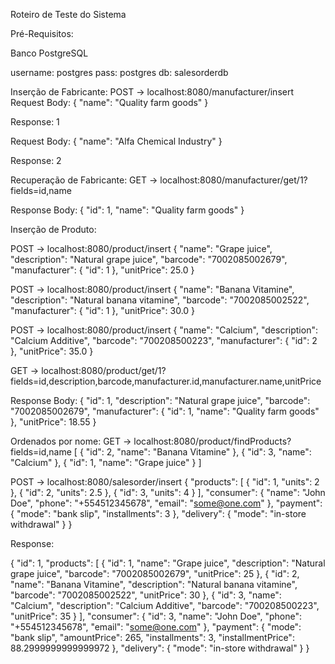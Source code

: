 Roteiro de Teste do Sistema

Pré-Requisitos:

Banco PostgreSQL

username: postgres
pass: postgres
db: salesorderdb

Inserção de Fabricante:
POST -> localhost:8080/manufacturer/insert
Request Body:
{
	"name": "Quality farm goods"
}

Response: 1

Request Body:
{
	"name": "Alfa Chemical Industry"
}
	
Response: 2

Recuperação de Fabricante:
GET -> localhost:8080/manufacturer/get/1?fields=id,name

Response Body:
{
	"id": 1,
	"name": "Quality farm goods"
}


Inserção de Produto:
 
POST -> localhost:8080/product/insert
{
  "name": "Grape juice",
  "description": "Natural grape juice",
  "barcode": "7002085002679",
  "manufacturer": {
    "id": 1
  },
  "unitPrice": 25.0
}

POST -> localhost:8080/product/insert
{
  "name": "Banana Vitamine",
  "description": "Natural banana vitamine",
  "barcode": "7002085002522",
  "manufacturer": {
    "id": 1
  },
  "unitPrice": 30.0
}

POST -> localhost:8080/product/insert
{
  "name": "Calcium",
  "description": "Calcium Additive",
  "barcode": "700208500223",
  "manufacturer": {
    "id": 2
  },
  "unitPrice": 35.0
}


GET -> localhost:8080/product/get/1?fields=id,description,barcode,manufacturer.id,manufacturer.name,unitPrice

Response Body:
{
  "id": 1,
  "description": "Natural grape juice",
  "barcode": "7002085002679",
  "manufacturer": {
    "id": 1,
    "name": "Quality farm goods"
  },
  "unitPrice": 18.55
}

Ordenados por nome:
GET -> localhost:8080/product/findProducts?fields=id,name
[
    {
        "id": 2,
        "name": "Banana Vitamine"
    },
    {
        "id": 3,
        "name": "Calcium"
    },
    {
        "id": 1,
        "name": "Grape juice"
    }
]

POST -> localhost:8080/salesorder/insert
{
  "products": [
    { "id": 1, "units": 2 },
    { "id": 2, "units": 2.5 },
    { "id": 3, "units": 4 }
  ],
  "consumer": {
    "name": "John Doe",
    "phone": "+554512345678",
    "email": "some@one.com"
  },
  "payment": {
    "mode": "bank slip",
    "installments": 3
  },
  "delivery": {
    "mode": "in-store withdrawal"
  }
}


Response:

{
    "id": 1,
    "products": [
        {
            "id": 1,
            "name": "Grape juice",
            "description": "Natural grape juice",
            "barcode": "7002085002679",
            "unitPrice": 25
        },
        {
            "id": 2,
            "name": "Banana Vitamine",
            "description": "Natural banana vitamine",
            "barcode": "7002085002522",
            "unitPrice": 30
        },
        {
            "id": 3,
            "name": "Calcium",
            "description": "Calcium Additive",
            "barcode": "700208500223",
            "unitPrice": 35
        }
    ],
    "consumer": {
        "id": 3,
        "name": "John Doe",
        "phone": "+554512345678",
        "email": "some@one.com"
    },
    "payment": {
        "mode": "bank slip",
        "amountPrice": 265,
        "installments": 3,
        "installmentPrice": 88.2999999999999972
    },
    "delivery": {
        "mode": "in-store withdrawal"
    }
}



